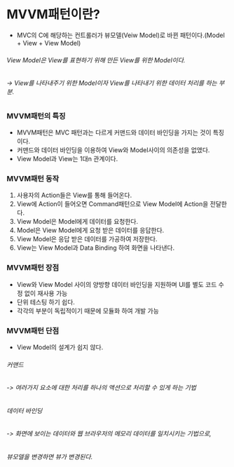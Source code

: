 # MVVM패턴이란?
* MVC의 C에 해당하는 컨트롤러가 뷰모델(Veiw Model)로 바뀐 패턴이다.(Model + View + View Model)
###### View Model은 View를 표현하기 위해 만든 View를 위한 Model이다.   
###### -> View를 나타내주기 위한 Model이자 View를 나타내기 위한 데이터 처리를 하는 부분.

### MVVM패턴의 특징
* MVVM패턴은 MVC 패턴과는 다르게 커맨드와 데이터 바인딩을 가지는 것이 특징이다.
* 커맨드와 데이터 바인딩을 이용하여 View와 Model사이의 의존성을 없앴다.
* View Model과 View는 1대n 관계이다.

### MVVM패턴 동작
1. 사용자의 Action들은 View를 통해 들어온다.
2. View에 Action이 들어오면 Command패턴으로 View Model에 Action을 전달한다.
3. View Model은 Model에게 데이터를 요청한다.
4. Model은 View Model에게 요청 받은 데이터를 응답한다.
5. View Model은 응답 받은 데이터를 가공하여 저장한다.
6. View는 View Model과 Data Binding 하여 화면을 나타낸다.

### MVVM패턴 장점
* View와 View Model 사이의 양방향 데이터 바인딩을 지원하며 UI를 별도 코드 수정 없이 재사용 가능
* 단위 테스팅 하기 쉽다.
* 각각의 부분이 독립적이기 때문에 모듈화 하여 개발 가능

### MVVM패턴 단점
* View Model의 설계가 쉽지 않다.

###### 커맨드   
###### -> 여러가지 요소에 대한 처리를 하나의 액션으로 처리할 수 있게 하는 기법

###### 데이터 바인딩   
###### -> 화면에 보이는 데이터와 웹 브라우저의 메모리 데이터를 일치시키는 기법으로,   
######    뷰모델을 변경하면 뷰가 변경된다.
